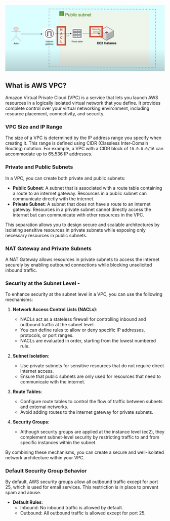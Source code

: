 ![alt text](images/vpc.png)

## What is AWS VPC?

Amazon Virtual Private Cloud (VPC) is a service that lets you launch AWS resources in a logically isolated virtual network that you define. It provides complete control over your virtual networking environment, including resource placement, connectivity, and security.

### VPC Size and IP Range

The size of a VPC is determined by the IP address range you specify when creating it. This range is defined using CIDR (Classless Inter-Domain Routing) notation. For example, a VPC with a CIDR block of `10.0.0.0/16` can accommodate up to 65,536 IP addresses.

### Private and Public Subnets

In a VPC, you can create both private and public subnets:

- **Public Subnet**: A subnet that is associated with a route table containing a route to an internet gateway. Resources in a public subnet can communicate directly with the internet.
- **Private Subnet**: A subnet that does not have a route to an internet gateway. Resources in a private subnet cannot directly access the internet but can communicate with other resources in the VPC.

This separation allows you to design secure and scalable architectures by isolating sensitive resources in private subnets while exposing only necessary resources in public subnets.

### NAT Gateway and Private Subnets

A NAT Gateway allows resources in private subnets to access the internet securely by enabling outbound connections while blocking unsolicited inbound traffic.

### Security at the Subnet Level -

To enhance security at the subnet level in a VPC, you can use the following mechanisms:

1. **Network Access Control Lists (NACLs)**:
    - NACLs act as a stateless firewall for controlling inbound and outbound traffic at the subnet level.
    - You can define rules to allow or deny specific IP addresses, protocols, or port ranges.
    - NACLs are evaluated in order, starting from the lowest numbered rule.

2. **Subnet Isolation**:
    - Use private subnets for sensitive resources that do not require direct internet access.
    - Ensure that public subnets are only used for resources that need to communicate with the internet.

3. **Route Tables**:
    - Configure route tables to control the flow of traffic between subnets and external networks.
    - Avoid adding routes to the internet gateway for private subnets.

4. **Security Groups**:
    - Although security groups are applied at the instance level (ec2), they complement subnet-level security by restricting traffic to and from specific instances within the subnet.

By combining these mechanisms, you can create a secure and well-isolated network architecture within your VPC.


### Default Security Group Behavior

By default, AWS security groups allow all outbound traffic except for port 25, which is used for email services. This restriction is in place to prevent spam and abuse.
- **Default Rules**:
    - Inbound: No inbound traffic is allowed by default.
    - Outbound: All outbound traffic is allowed except for port 25.




